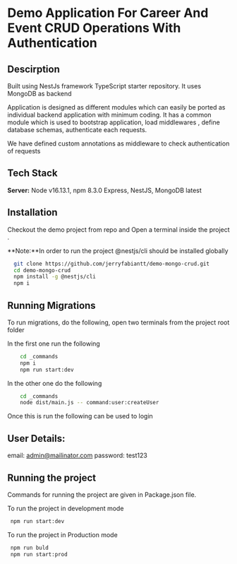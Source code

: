 
# Demo Application For Career And Event CRUD Operations With Authentication




## Descirption

Built using NestJs framework TypeScript starter repository. It uses MongoDB as backend

Application is designed as different modules which can easily be ported as individual backend application with minimum coding.
It has a common module which is used to bootstrap application, load middlewares , define database schemas, authenticate each requests.

We have defined custom annotations as middleware to check authentication of requests


## Tech Stack

**Server:** Node v16.13.1, npm 8.3.0 Express, NestJS, MongoDB latest
 

## Installation
Checkout the demo project from repo and Open a terminal inside the project . 

**Note:**In order to run the project  @nestjs/cli should be installed globally

```bash
  git clone https://github.com/jerryfabiantt/demo-mongo-crud.git
  cd demo-mongo-crud
  npm install -g @nestjs/cli
  npm i
```


## Running Migrations

To run migrations, do the following, open two terminals from the project root folder

In the first one run the following
```bash
    cd _commands
    npm i
    npm run start:dev
```


In the other one do the following
```bash
    cd _commands
    node dist/main.js -- command:user:createUser
```

Once this is run the following can be used to login
## User Details:
email: admin@mailinator.com
password: test123


## Running the project

Commands for running the project are given in Package.json file. 

To run the project in development mode
    
```bash
 npm run start:dev
```
To run the project in Production mode

```bash
 npm run buld
 npm run start:prod
```




